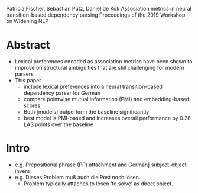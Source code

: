 Patricia Fischer, Sebastian Pütz, Daniël de Kok
Association metrics in neural transition-based dependency parsing
Proceedings of the 2019 Workshop on Widening NLP

# Abstract

* Lexical preferences encoded as association metrics have been shown to improve
  on structural ambiguities that are still challenging for modern parsers
* This paper
  * include lexical preferences
    into a neural transition-based dependency parser for German
  * compare pointwise mutual information (PMI) and embedding-based scores
  * Both [models] outperform the baseline significantly
  * best model is PMI-based and
    increases overall performance by 0.26 LAS points over the baseline

# Intro

* e.g. Prepositional phrase (PP) attachment and German] subject-object invers
* e.g. Dieses Problem muß auch die Post noch lösen.
  * Problem typically attaches to lösen ‘to solve’ as direct object.
